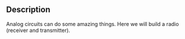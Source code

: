 ## Description
Analog circuits can do some amazing things. Here we will build a radio (receiver and transmitter).
